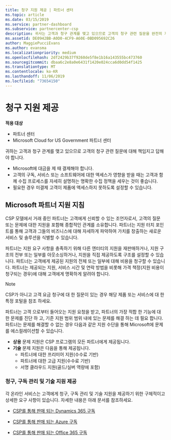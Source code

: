 ```yaml
---
title: 청구 지원 제공 | 파트너 센터
ms.topic: article
ms.date: 03/15/2019
ms.service: partner-dashboard
ms.subservice: partnercenter-csp
description: 귀사는 고객과 청구 관계를 맺고 있으므로 고객의 청구 관련 질문을 완전히 지원해야 합니다.
ms.assetid: DE0942BB-A0D0-4CF9-A60E-0BD095692C26
author: MaggiePucciEvans
ms.author: evansma
ms.localizationpriority: medium
ms.openlocfilehash: 2df2429b37f9260de5f8e1b16a143555bc473760
ms.sourcegitcommit: dbaa6c2e8a0e6431f1420e024cca6d0dd54f1425
ms.translationtype: MT
ms.contentlocale: ko-KR
ms.lasthandoff: 11/06/2019
ms.locfileid: "73654150"
---
```

# <a name="provide-billing-support"></a>청구 지원 제공

**적용 대상**

-  파트너 센터
-  Microsoft Cloud for US Government 파트너 센터


귀하는 고객과 청구 관계를 맺고 있으므로 고객의 청구 관련 질문에 대해 책임지고 답해야 합니다.

-   Microsoft에 대금을 제 때 결제해야 합니다.
-   고객의 구독, 서비스 또는 소프트웨어에 대한 액세스가 영향을 받을 때는 고객과 함께 수집 프로세스를 자세히 설명하는 명확한 수집 정책을 세우는 것이 좋습니다.
-   필요한 경우 미결제 고객이 제품에 액세스하지 못하도록 설정할 수 있습니다.

## <a name="microsoft-partner-support-guidance"></a>Microsoft 파트너 지원 지침

CSP 모델에서 거래 중인 파트너는 고객에게 신뢰할 수 있는 조언자로서, 고객의 질문 또는 문제에 대한 지원을 포함해 종합적인 관계를 소유합니다. 파트너는 지원 터치 포인트를 통해 고객과 그들의 비즈니스에 대해 자세하게 파악하여 가치를 창출하는 새로운 서비스 및 솔루션을 식별할 수 있습니다.

파트너는 지원 요구 사항을 충족하기 위해 다른 엔터티의 지원을 재판매하거나, 지원 구조의 전부 또는 일부를 아웃소싱하거나, 지원을 직접 제공하도록 구조를 설정할 수 있습니다.  파트너는 고객에게 제공된 지원의 전체 또는 일부에 대해 비용을 청구할 수 있습니다. 파트너는 제공되는 지원, 서비스 시간 및 연락 방법을 비롯해 가격 책정(지원 비용이 청구되는 경우)에 대해 고객에게 명확하게 알려야 합니다. 

>[!Note]
>CSP가 아니고 고객 요금 청구에 대 한 질문이 있는 경우 해당 제품 또는 서비스에 대 한 특정 포털을 참조 하세요.

파트너는 고객 으로부터 들어오는 지원 요청을 받고, 파트너의 가장 적합 한 기능에 대 한 문제를 진단 하 고, 기준 지원 범위 범위 내에 있는 문제를 해결 하는 데 필요 합니다. 파트너는 문제를 해결할 수 없는 경우 다음과 같은 지원 수단을 통해 Microsoft에 문제를 에스컬레이션할 수 있습니다.

- **상용** 문제 지원은 CSP 프로그램의 모든 파트너에게 제공됩니다.
-   **기술** 문제 지원은 다음을 통해 제공됩니다.
    -   파트너에 대한 프리미어 지원(수수료 기반)
    -   파트너에 대한 고급 지원(수수료 기반)
    -   서명 클라우드 지원(골드/실버 역량에 포함)

### <a name="providing-billing-subscription-management-and-technical-support"></a>청구, 구독 관리 및 기술 지원 제공 

각 온라인 서비스는 고객에게 청구, 구독 관리 및 기술 지원을 제공하기 위한 구체적이고 상세한 요구 사항이 있습니다. 자세한 내용은 아래 문서를 참조하세요.

-   [CSP를 통해 판매 되는 Dynamics 365 구독](https://www.microsoftpartnercommunity.com/t5/CSP/Microsoft-Partner-Support-Guidance/m-p/5262#M30)

-   [CSP를 통해 판매 되는 Azure 구독](https://www.microsoftpartnercommunity.com/t5/CSP/Microsoft-Partner-Support-Guidance/m-p/5263#M31)

-   [CSP를 통해 판매 되는 Office 365 구독](https://www.microsoftpartnercommunity.com/t5/CSP/Microsoft-Partner-Support-Guidance/m-p/5264#M32)
 

